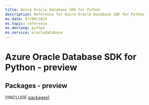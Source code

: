 ```yaml
---
title: Azure Oracle Database SDK for Python
description: Reference for Azure Oracle Database SDK for Python
ms.date: 07/09/2025
ms.topic: reference
ms.devlang: python
ms.service: oracledatabase
---
```

# Azure Oracle Database SDK for Python - preview
## Packages - preview
[!INCLUDE [packages](oracle-database-index.md)]
